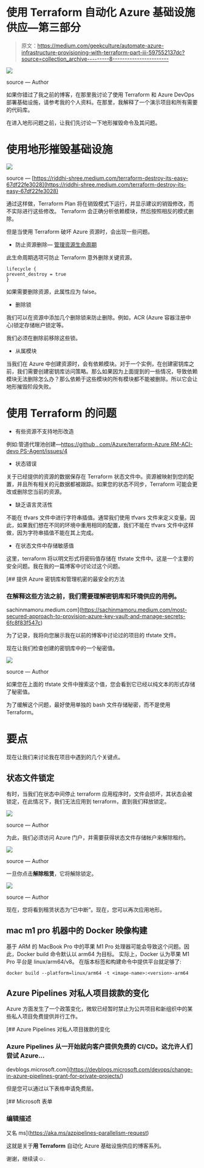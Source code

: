 # 使用 Terraform 自动化 Azure 基础设施供应—第三部分

> 原文：<https://medium.com/geekculture/automate-azure-infrastructure-provisioning-with-terraform-part-iii-597552137dc?source=collection_archive---------8----------------------->

![](img/04cce3f25f41d7c7f86676c2f0e6b116.png)

source — Author

如果你错过了我之前的博客，在那里我讨论了使用 Terraform 和 Azure DevOps 部署基础设施，请参考我的个人资料。在那里，我解释了一个演示项目和所有需要的代码库。

在进入地形问题之前，让我们先讨论一下地形摧毁命令及其问题。

# 使用地形摧毁基础设施

![](img/97c4f3e1eba4dcb210ea4e92c014e482.png)

source — [https://riddhi-shree.medium.com/terraform-destroy-its-easy-67df22fe3028](https://riddhi-shree.medium.com/terraform-destroy-its-easy-67df22fe3028)

通过这样做，Terraform Plan 将在销毁模式下运行，并显示建议的销毁修改，而不实际进行这些修改。
Terraform 会正确分析依赖模块，然后按照相反的模式删除。

但是当使用 Terraform 破坏 Azure 资源时，会出现一些问题。

*   防止资源删除— [管理资源生命周期](https://learn.hashicorp.com/tutorials/terraform/resource-lifecycle?in=terraform/state#prevent-resource-deletion)

此生命周期选项可防止 Terraform 意外删除关键资源。

```
lifecycle {
prevent_destroy = true
}
```

如果需要删除资源，此属性应为 false。

*   删除锁

我们可以在资源中添加几个删除锁来防止删除。例如，ACR (Azure 容器注册中心)锁定存储帐户锁定等。

我们必须在删除前移除这些锁。

*   从属模块

当我们在 Azure 中创建资源时，会有依赖模块。对于一个实例，在创建密钥库之前，我们需要创建密钥库访问策略。那么如果因为上面提到的一些情况，导致依赖模块无法删除怎么办？那么依赖于这些模块的所有模块都不能被删除。所以它会让地形摧毁阶段失败。

# 使用 Terraform 的问题

*   有些资源不支持地形改造

例如:管道代理池创建—[https://github . com/Azure/terraform-Azure RM-ACI-devo PS-Agent/issues/4](https://github.com/Azure/terraform-azurerm-aci-devops-agent/issues/4)

*   状态错误

关于已经提供的资源的数据保存在 Terraform 状态文件中。资源被映射到您的配置，并且所有相关的元数据都被跟踪。如果您的状态不同步，Terraform 可能会更改或删除您当前的资源。

*   缺乏语言灵活性

不能在 tfvars 文件中进行字符串插值。通常我们使用 tfvars 文件来定义变量。因此，如果我们想在不同的环境中重用相同的配置，我们不能在 tfvars 文件中这样做，因为字符串插值不能在其上完成。

*   在状态文件中存储敏感值

这里，terraform 将以明文形式将密码值存储在 tfstate 文件中。这是一个主要的安全问题。我在我的一篇博客中讨论过这个问题。

[](https://sachinmamoru.medium.com/most-secured-approach-to-provision-azure-key-vault-and-manage-secrets-6fc8f83f547c) [## 提供 Azure 密钥库和管理机密的最安全的方法

### 在解释这些方法之前，我们需要理解密钥库和环境供应的用例。

sachinmamoru.medium.com](https://sachinmamoru.medium.com/most-secured-approach-to-provision-azure-key-vault-and-manage-secrets-6fc8f83f547c) 

为了记录，我将向您展示我在以前的博客中讨论过的项目的 tfstate 文件。

现在让我们检查创建的密钥库中的一个秘密值。

![](img/c717dc23ecea0c73ed6b696ed3e7ba16.png)

source — Author

如果您在上面的 tfstate 文件中搜索这个值，您会看到它已经以纯文本的形式存储了秘密值。

为了缓解这个问题，最好使用单独的 bash 文件存储秘密，而不是使用 Terraform。

# 要点

现在让我们来讨论我在项目中遇到的几个关键点。

## 状态文件锁定

有时，当我们在状态中间停止 terraform 应用程序时，文件会损坏，其状态会被锁定，在此情况下，我们无法应用到 terraform，直到我们释放锁定。

![](img/7eee7fe9941b7fd71574fd98a637a2be.png)

source — Author

为此，我们必须访问 Azure 门户，并需要获得状态文件存储帐户来解除租约。

![](img/3a08626dccafcbd959235892a6dfc1de.png)

source — Author

一旦你点击**解除租赁**，它将解除锁定。

![](img/c8208d5faeb5736efbf6cc14b8a49432.png)

source — Author

现在，您将看到租赁状态为“已中断”。现在，您可以再次应用地形。

## mac m1 pro 机器中的 Docker 映像构建

基于 ARM 的 MacBook Pro 中的苹果 M1 Pro 处理器可能会导致这个问题。因此，Docker build 命令默认以 arm64 为目标。
实际上，Docker 认为苹果 M1 Pro 平台是 linux/arm64/v8。
在版本标签和构建命令中提供平台就足够了:

```
docker build --platform=linux/arm64 -t <image-name>:<version>-arm64
```

## Azure Pipelines 对私人项目拨款的变化

Azure 方面发生了一个政策变化，微软已经暂时禁止为公共项目和新组织中的某些私人项目免费提供并行工作。

[](https://devblogs.microsoft.com/devops/change-in-azure-pipelines-grant-for-private-projects/) [## Azure Pipelines 对私人项目拨款的变化

### Azure Pipelines 从一开始就向客户提供免费的 CI/CD。这允许人们尝试 Azure…

devblogs.microsoft.com](https://devblogs.microsoft.com/devops/change-in-azure-pipelines-grant-for-private-projects/) 

但是您可以通过以下表格申请免费层。

 [## Microsoft 表单

### 编辑描述

又名 ms](https://aka.ms/azpipelines-parallelism-request) 

这就是关于**用 Terraform** 自动化 Azure 基础设施供应的博客系列。

谢谢，继续读☺️.